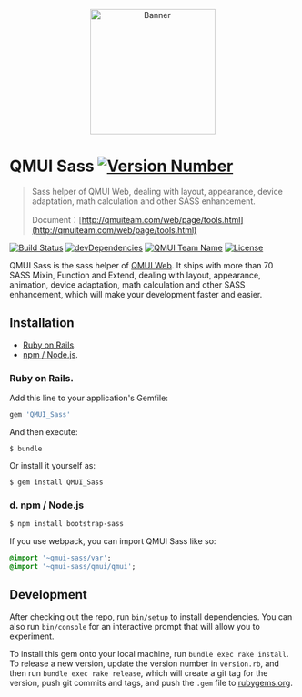 <p align="center">
  <img src="https://raw.githubusercontent.com/QMUI/QMUIDemo_Web/master/public/style/images/independent/BannerForGithub_2x.png" width="220" alt="Banner" />
</p>

# QMUI Sass [![Version Number](https://img.shields.io/npm/v/qmui-sass.svg?style=flat)](https://github.com/QMUI/QMUI_Sass/ "Version Number")
> Sass helper of QMUI Web, dealing with layout, appearance, device adaptation, math calculation and other SASS enhancement.
>
> Document：[http://qmuiteam.com/web/page/tools.html](http://qmuiteam.com/web/page/tools.html)

[![Build Status](https://travis-ci.org/QMUI/QMUI_Sass.svg?branch=master)](https://travis-ci.org/QMUI/QMUI_Sass "Build Status")
[![devDependencies](https://img.shields.io/david/dev/QMUI/QMUI_Sass.svg?style=flat)](https://ci.appveyor.com/project/QMUI/QMUI_Sass "devDependencies")
[![QMUI Team Name](https://img.shields.io/badge/Team-QMUI-brightgreen.svg?style=flat)](https://github.com/QMUI "QMUI Team")
[![License](https://img.shields.io/badge/license-MIT-blue.svg?style=flat)](http://opensource.org/licenses/MIT "Feel free to contribute.")

QMUI Sass is the sass helper of [QMUI Web](https://github.com/Tencent/QMUI_Web). It ships with more than 70 SASS Mixin, Function and Extend, dealing with layout, appearance, animation, device adaptation, math calculation and other SASS enhancement, which will make your development faster and easier.

## Installation

* [Ruby on Rails](#ruby-on-rails).
* [npm / Node.js](#npm--nodejs).

### Ruby on Rails.
Add this line to your application's Gemfile:

```ruby
gem 'QMUI_Sass'
```

And then execute:

    $ bundle

Or install it yourself as:

    $ gem install QMUI_Sass
    
### d. npm / Node.js

```bash
$ npm install bootstrap-sass
```

If you use webpack, you can import QMUI Sass like so:

```sass
@import '~qmui-sass/var';
@import '~qmui-sass/qmui/qmui';
```

## Development

After checking out the repo, run `bin/setup` to install dependencies. You can also run `bin/console` for an interactive prompt that will allow you to experiment.

To install this gem onto your local machine, run `bundle exec rake install`. To release a new version, update the version number in `version.rb`, and then run `bundle exec rake release`, which will create a git tag for the version, push git commits and tags, and push the `.gem` file to [rubygems.org](https://rubygems.org).

